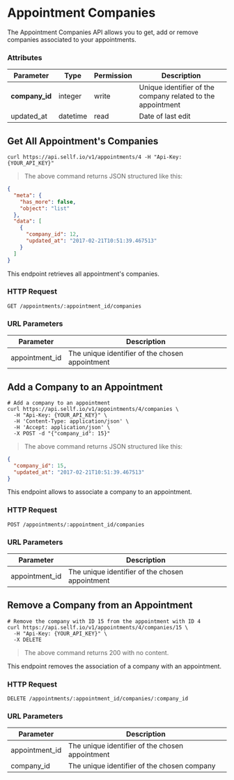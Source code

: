 # <a name="appointment_companies"></a>Appointment Companies

The Appointment Companies API allows you to get, add or remove companies associated to your appointments.

### Attributes

Parameter | Type | Permission | Description
--------- | ------- | ------- | -----------
**company_id** | integer | write | Unique identifier of the company related to the appointment
updated_at | datetime | read | Date of last edit


## Get All Appointment's Companies

```shell
curl https://api.sellf.io/v1/appointments/4 -H "Api-Key: {YOUR_API_KEY}"
```

> The above command returns JSON structured like this:

```json
{
  "meta": {
    "has_more": false,
    "object": "list"
  },
  "data": [
    {
      "company_id": 12,
      "updated_at": "2017-02-21T10:51:39.467513"
    }
  ]
}
```

This endpoint retrieves all appointment's companies.

### HTTP Request

`GET /appointments/:appointment_id/companies`

### URL Parameters

Parameter | Description
--------- | -----------
appointment_id | The unique identifier of the chosen appointment




## Add a Company to an Appointment

```shell
# Add a company to an appointment
curl https://api.sellf.io/v1/appointments/4/companies \
  -H "Api-Key: {YOUR_API_KEY}" \
  -H 'Content-Type: application/json' \
  -H 'Accept: application/json' \
  -X POST -d "{"company_id": 15}"
```

> The above command returns JSON structured like this:

```json
{
  "company_id": 15,
  "updated_at": "2017-02-21T10:51:39.467513"
}
```

This endpoint allows to associate a company to an appointment.

### HTTP Request

`POST /appointments/:appointment_id/companies`

### URL Parameters

Parameter | Description
--------- | -----------
appointment_id | The unique identifier of the chosen appointment




## Remove a Company from an Appointment

```shell
# Remove the company with ID 15 from the appointment with ID 4
curl https://api.sellf.io/v1/appointments/4/companies/15 \
  -H "Api-Key: {YOUR_API_KEY}" \
  -X DELETE
```

> The above command returns 200 with no content.

This endpoint removes the association of a company with an appointment.


### HTTP Request

`DELETE /appointments/:appointment_id/companies/:company_id`

### URL Parameters

Parameter | Description
--------- | -----------
appointment_id | The unique identifier of the chosen appointment
company_id | The unique identifier of the chosen company